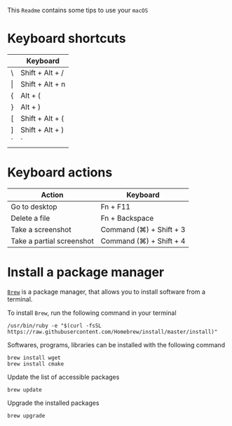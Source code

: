 This `Readme` contains some tips to use your `macOS`

# Keyboard shortcuts

|    | Keyboard         |
|----|------------------|
| \\ | Shift + Alt + /  |
| \| | Shift + Alt + n  |
| {  | Alt + (          |
| }  | Alt + )          |
| [  | Shift + Alt + (  | 
| ]  | Shift + Alt + )  |
| \` | \`               |

# Keyboard actions

| Action                    | Keyboard                  |
|---------------------------|---------------------------|
| Go to desktop             | Fn + F11                  |
| Delete a file             | Fn + Backspace            |
| Take a screenshot         | Command (⌘) + Shift + 3   |
| Take a partial screenshot | Command (⌘) + Shift + 4   |


# Install a package manager

[`Brew`](http://brew.sh) is a package manager, that allows you to install software from a terminal.

To install `Brew`, run the following command in your terminal

    /usr/bin/ruby -e "$(curl -fsSL https://raw.githubusercontent.com/Homebrew/install/master/install)"

Softwares, programs, libraries can be installed with the following command

    brew install wget
    brew install cmake

Update the list of accessible packages

    brew update

Upgrade the installed packages

    brew upgrade
